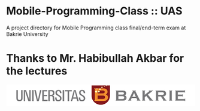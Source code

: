# Mobile-Programming-Class :: UAS
A project directory for Mobile Programming class final/end-term exam at Bakrie University

# Thanks to Mr. Habibullah Akbar for the lectures

![UB banner](Section-A/mpclass_uas/assets/images/Logo_UB_Tengah.png)
